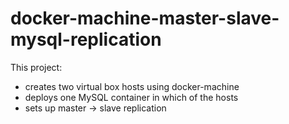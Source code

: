 # docker-machine-master-slave-mysql-replication
This project: 
- creates two virtual box hosts using docker-machine
- deploys one MySQL container in which of the hosts
- sets up master -> slave replication

